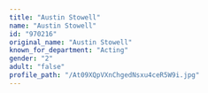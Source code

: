 ```yaml
---
title: "Austin Stowell"
name: "Austin Stowell"
id: "970216"
original_name: "Austin Stowell"
known_for_department: "Acting"
gender: "2"
adult: "false"
profile_path: "/At09XQpVXnChgedNsxu4ceR5W9i.jpg"
---
```

